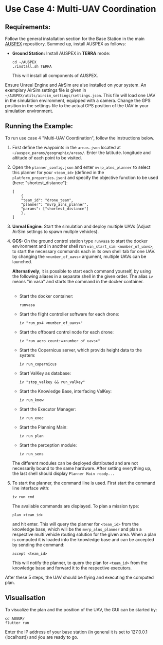 # Use Case 4: Multi-UAV Coordination

## Requirements:

Follow the general installation section for the Base Station in the main [AUSPEX](https://git.unibw.de/angewandte-ki-f-r-dynamische-systeme/AUSPEX) repositiory. Summed up, install AUSPEX as follows:
- **Ground Station:** Install AUSPEX in **TERRA** mode:
    ```
    cd ~/AUSPEX
    ./install.sh TERRA
    ```
    This will install all components of AUSPEX.

Ensure Unreal Engine and AirSim are also installed on your system. An exemplary AirSim settings file is given in ```~/AUSPEX/utils/airsim_settings/settings.json```. This file will load one UAV in the simulation environment, equipped with a camera. Change the GPS position in the settings file to the actual GPS position of the UAV in your simulation environment.

## Running the Example:

To run use case 4 "Multi-UAV Coordination", follow the instructions below.

1. First define the waypoints in the ```areas.json``` located at ```~/auspex_params/geographic/areas/```. Enter the latitude. longitude and altitude of each point to be visited.
2. Open the ```planner_config.json``` and enter ```mvrp_alns_planner``` to select this planner for your ```<team_id>``` (defined in the ```platform_properties.json```) and specify the objective function to be used (here: "shortest_distance"):
    ```
    [
        {
        "team_id": "drone_team",
        "planner": "mvrp_alns_planner",
        "params": ["shortest_distance"]
        },
    ]
    ```
3. **Unreal Engine:** Start the simulation and deploy multiple UAVs (Adjust AirSim settings to spawn multple vehicles).
4. **GCS:**
    On the ground control station type ```runvasa``` to start the docker environment and in another shell run ```win_start_sim <number_of_uavs>```, to start the necessary commands each in its own shell tab for one UAV. by changing the ```<number_of_uavs>``` argument, multiple UAVs can be launched.

    **Alternatively**, it is possible to start each command yourself, by using the following aliases in a separate shell in the given order. The alias ```iv``` means "in vasa" and starts the command in the docker container.<br><br>
    - Start the docker container:
        ```
        runvasa
        ```
    - Start the flight controller software for each drone:
        ```
        iv "run_px4 <number_of_uavs>"
        ```
    - Start the offboard control node for each drone:
        ```
        iv "run_aero count:=<number_of_uavs>"
        ```
    - Start the Copernicus server, which provids height data to the system:
        ```
        iv run_copernicus
        ```
    - Start ValKey as database:
        ```
        iv "stop_valkey && run_valkey"
        ```
    - Start the Knowledge Base, interfacing ValKey:
        ```
        iv run_know
        ```
    - Start the Executor Manager:
        ```
        iv run_exec
        ```
    - Start the Planning Main:
        ```
        iv run_plan
        ```
    - Start the perception module:
        ```
        iv run_sens
        ```
    The different modules can be deployed distributed and are not necessarily bound to the same hardware. After setting everything up, the last shell should display ```Planner Main ready...```

5.  To start the planner, the command line is used. First start the command line interface with:
    ```
    iv run_cmd
    ```
    The available commands are displayed. To plan a mission type:
    ```
    plan <team_id>
    ```
    and hit enter. This will query the planner for ```<team_id>``` from the knowledge base, which will be the ```mvrp_alns_planner``` and plan a respective multi vehicle routing solution for the given area. When a plan is computed it is loaded into the knowledge base and can be accepted by sending the command:
    ```
    accept <team_id>
    ```
    This will notify the planner, to query the plan for ```<team_id>``` from the knowledge base and forward it to the respective executors.

After these 5 steps, the UAV should be flying and executing the computed plan.

## Visualisation

To visualize the plan and the position of the UAV, the GUI can be started by:
```
cd AUGUR/
flutter run
```
Enter the IP address of your base station (in general it is set to 127.0.0.1 (localhost)) and ýou are ready to go.